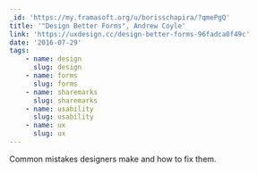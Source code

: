 ```yaml
---
_id: 'https://my.framasoft.org/u/borisschapira/?qmePgQ'
title: '"Design Better Forms", Andrew Coyle'
link: 'https://uxdesign.cc/design-better-forms-96fadca0f49c'
date: '2016-07-29'
tags:
    - name: design
      slug: design
    - name: forms
      slug: forms
    - name: sharemarks
      slug: sharemarks
    - name: usability
      slug: usability
    - name: ux
      slug: ux
---
```


<div class="markdown"><p>Common mistakes designers make and how to fix them.
</p></div>
